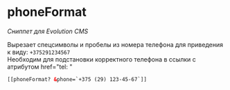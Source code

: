 # phoneFormat

_Сниппет для Evolution CMS_

Вырезает спецсимволы и пробелы из номера телефона для приведения к виду: `+375291234567`<br>
Необходим для подстановки корректного телефона в ссылки с атрибутом href="tel: "

```html
[[phoneFormat? &phone=`+375 (29) 123-45-67`]]
```
